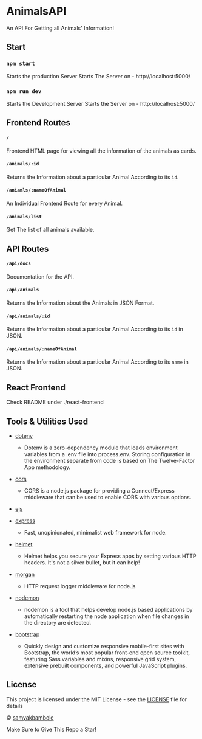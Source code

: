 # AnimalsAPI

An API For Getting all Animals' Information!

## Start

### `npm start`

Starts the production Server
Starts The Server on - http://localhost:5000/

### `npm run dev`

Starts the Development Server
Starts the Server on - http://localhost:5000/

## Frontend Routes

#### `/`

Frontend HTML page for viewing all the information of the animals as cards.

#### `/animals/:id`

Returns the Information about a particular Animal According to its `id`.

#### `/aniamls/:nameOfAnimal`

An Individual Frontend Route for every Animal.

#### `/animals/list`

Get The list of all animals available.

## API Routes

#### `/api/docs`

Documentation for the API.

#### `/api/animals`

Returns the Information about the Animals in JSON Format.

#### `/api/animals/:id`

Returns the Information about a particular Animal According to its `id` in JSON.

#### `/api/animals/:nameOfAnimal`

Returns the Information about a particular Animal According to its `name` in JSON.

## React Frontend

Check README under ./react-frontend

## Tools & Utilities Used

- [dotenv](https://www.npmjs.com/package/dotenv)

  - Dotenv is a zero-dependency module that loads environment variables from a .env file into process.env. Storing configuration in the environment separate from code is based on The Twelve-Factor App methodology.

- [cors](https://www.npmjs.com/package/cors)

  - CORS is a node.js package for providing a Connect/Express middleware that can be used to enable CORS with various options.

- [ejs](https://www.npmjs.com/package/ejs)

- [express](https://www.npmjs.com/package/express)

  - Fast, unopinionated, minimalist web framework for node.

- [helmet](https://www.npmjs.com/package/helmet)

  - Helmet helps you secure your Express apps by setting various HTTP headers. It's not a silver bullet, but it can help!

- [morgan](https://www.npmjs.com/package/morgan)

  - HTTP request logger middleware for node.js

- [nodemon](https://www.npmjs.com/package/nodemon)

  - nodemon is a tool that helps develop node.js based applications by automatically restarting the node application when file changes in the directory are detected.

- [bootstrap](https://getbootstrap.com/)
  - Quickly design and customize responsive mobile-first sites with Bootstrap, the world’s most popular front-end open source toolkit, featuring Sass variables and mixins, responsive grid system, extensive prebuilt components, and powerful JavaScript plugins.

## License

This project is licensed under the MIT License - see the [LICENSE](LICENSE) file for details

© [samyakbambole](https://github.com/samyakbambole)

Make Sure to Give This Repo a Star!
